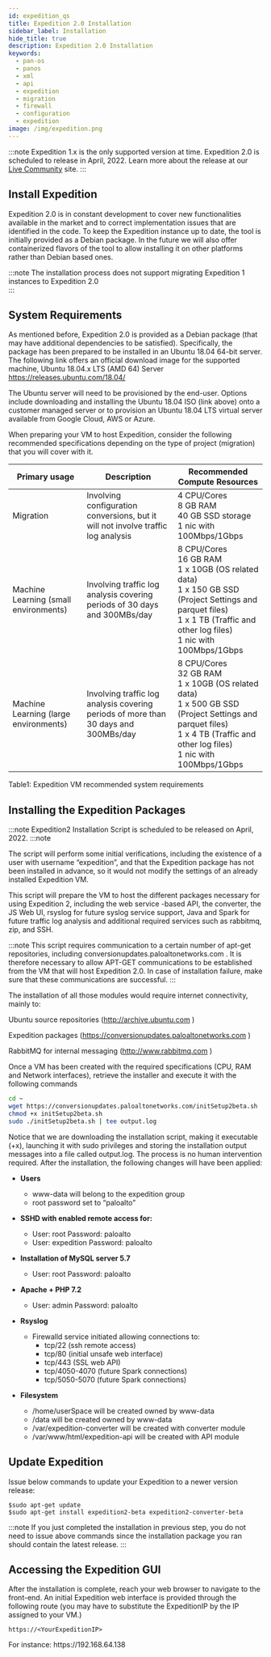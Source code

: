 ```yaml
---
id: expedition_qs
title: Expedition 2.0 Installation
sidebar_label: Installation
hide_title: true
description: Expedition 2.0 Installation
keywords:
  - pan-os
  - panos
  - xml
  - api
  - expedition
  - migration
  - firewall
  - configuration
  - expedition
image: /img/expedition.png
---
```


:::note 
Expedition 1.x is the only supported version at time. Expedition 2.0 is scheduled to release in April, 2022. Learn more about the release at our [Live Community](https://live.paloaltonetworks.com/t5/expedition-articles/expedition-2-0-release-date-postponed/ta-p/423747) site.
:::

## Install Expedition

Expedition 2.0 is in constant development to cover new functionalities available in the market and to correct implementation issues that are identified in the code. To keep the Expedition instance up to date, the tool is initially provided as a Debian package. In the future we will also offer containerized flavors of the tool to allow installing it on other platforms rather than Debian based ones.  

:::note
The installation process does not support migrating Expedition 1 instances to Expedition 2.0  
:::

## System Requirements

As mentioned before, Expedition 2.0 is provided as a Debian package (that may have additional dependencies to be satisfied). Specifically, the package has been prepared to be installed in an Ubuntu 18.04 64-bit server.
The following link offers an official download image for the supported machine, Ubuntu 18.04.x LTS (AMD 64) Server
https://releases.ubuntu.com/18.04/  

The Ubuntu server will need to be provisioned by the end-user. Options include downloading and installing the Ubuntu 18.04 ISO (link above) onto a customer managed server or to provision an Ubuntu 18.04 LTS virtual server available from Google Cloud, AWS or Azure.  

When preparing your VM to host Expedition, consider the following recommended specifications depending on the type of project (migration) that you will cover with it.  

| Primary usage | Description | Recommended Compute Resources |
|-|-|-|
| Migration | Involving configuration conversions, but it will not involve traffic log analysis | 4 CPU/Cores<br/>8 GB RAM<br/>40 GB SSD storage<br/>1 nic with 100Mbps/1Gbps |
| Machine Learning (small environments) | Involving traffic log analysis covering periods of 30 days and 300MBs/day | 8 CPU/Cores<br/>16 GB RAM<br/>1 x 10GB (OS related data)<br/>1 x 150 GB SSD (Project Settings and parquet files)<br/>1 x 1 TB (Traffic and other log files) <br/>1 nic with 100Mbps/1Gbps |
| Machine Learning (large environments) | Involving traffic log analysis covering periods of more than 30 days and 300MBs/day | 8 CPU/Cores<br/>32 GB RAM<br/>1 x 10GB (OS related data)<br/>1 x 500 GB SSD (Project Settings and parquet files)<br/>1 x 4 TB (Traffic and other log files) <br/>1 nic with 100Mbps/1Gbps |

Table1: Expedition VM recommended system requirements 

## Installing the Expedition Packages

:::note
Expedition2 Installation Script is scheduled to be released on April, 2022. 
:::note 

The script will perform some initial verifications, including the existence of a user with username “expedition”, and that the Expedition package has not been installed in advance, so it would not modify the settings of an already installed Expedition VM.

This script will prepare the VM to host the different packages necessary for using Expedition 2, including the web service -based API, the converter, the JS Web UI, rsyslog for future syslog service support, Java and Spark for future traffic log analysis and additional required services such as rabbitmq, zip, and SSH.  

:::note
 This script requires communication to a certain number of apt-get repositories, including conversionupdates.paloaltonetworks.com . It is therefore necessary to allow APT-GET communications to be established from the VM that will host Expedition 2.0. In case of installation failure, make sure that these communications are successful.	
:::

The installation of all those modules would require internet connectivity, mainly to:  

Ubuntu source repositories (http://archive.ubuntu.com )  

Expedition packages (https://conversionupdates.paloaltonetworks.com )  

RabbitMQ for internal messaging (http://www.rabbitmq.com )  

Once a VM has been created with the required specifications (CPU, RAM and Network interfaces), retrieve the installer and execute it with the following commands  
```bash
cd ~
wget https://conversionupdates.paloaltonetworks.com/initSetup2beta.sh
chmod +x initSetup2beta.sh
sudo ./initSetup2beta.sh | tee output.log  
```  

Notice that we are downloading the installation script, making it executable (+x), launching it with sudo privileges and storing the installation output messages into a file called output.log.
The process is no human intervention required.
After the installation, the following changes will have been applied:  

- **Users**  
     - www-data will belong to the expedition group  
     - root password set to “paloalto”  


- **SSHD with enabled remote access for:**  
    - User: root 		Password: paloalto  
    - User: expedition	Password: paloalto  

- **Installation of MySQL server 5.7**  
    - User: root		Password: paloalto  

- **Apache + PHP 7.2**  
    - User: admin		Password: paloalto  

- **Rsyslog** 
    - Firewalld service initiated allowing connections to:
      - tcp/22 (ssh remote access)  
      - tcp/80   (initial unsafe web interface)  
      - tcp/443 (SSL web API)  
      - tcp/4050-4070 (future Spark connections)  
      - tcp/5050-5070 (future Spark connections)  

- **Filesystem**  

  - /home/userSpace will be created owned by www-data  
  - /data will be created owned by www-data  
  - /var/expedition-converter will be created with converter module  
  - /var/www/html/expedition-api will be created with API module  

## Update Expedition

Issue below commands to update your Expedition to a newer version release:  


```console
$sudo apt-get update
$sudo apt-get install expedition2-beta expedition2-converter-beta
```
:::note
If you just completed the installation in previous step, you do not need to issue above commands since the installation package you ran should contain the latest release. 
:::

## Accessing the Expedition GUI

After the installation is complete, reach your web browser to navigate to the front-end.
An initial Expedition web interface is provided through the following route (you may have to substitute the ExpeditionIP by the IP assigned to your VM.)  

```console
https://<YourExpeditionIP>    
```

For instance:
https://<span></span>192.168.64.138
